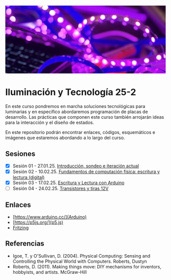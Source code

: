 ![banner](./img/banner.jpg)

# Iluminación y Tecnología 25-2

En este curso pondremos en marcha soluciones tecnológicas para luminarias y en específico abordaremos programación de placas de desarrollo. Las prácticas que componen este curso también arrojarán ideas para la interacción y el diseño de estados.

En este repositorio podrán encontrar enlaces, códigos, esquemáticos e imágenes que estaremos abordando a lo largo del curso. 

## Sesiones 

- [x] Sesión 01 - 27.01.25. [Introducción, sondeo e iteración actual](./s01/s01.md)
- [x] Sesión 02 - 10.02.25. [Fundamentos de computación física: escritura y lectura (digital)](./s02/s02.md)
- [x] Sesión 03 - 17.02.25. [Escritura y Lectura con Arduino](./s03/s03.md)
- [ ] Sesión 04 - 24.02.25. [Transistores y tiras 12V](./s04/s04.md)

<!---
- [ ] Sesión 05 - 24.02.25. [Luces LED: control básico y avanzando hacia Neopixels](./s05/s05.md)
- [ ] Sesión 06 - 03.03.25. [Comunicación inalámbrica: introducción a Wi-Fi y Bluetooth](./s06/s06.md)
- [ ] Sesión 07 - 10.03.25. Asueto
- [ ] Sesión 08 - 17.03.25. [Asesoría a proyectos específicos](./s08/s08.md)
- [ ] Sesión 09 - 07.04.25. [Automatización y control por tiempo](./s09/s09.md)
- [ ] Sesión 10 - 14.04.25. [Matrices LED: diseño y programación](./s10/s10.md)
- [ ] Sesión 11 - 21.04.25. [Integración de múltiples sensores y actuadores](./s11/s11.md)
- [ ] Sesión 12 - 28.04.25. [Alimentación, sostenibilidad y optimización energética](./s12/s12.md)
- [ ] Sesión 13 - 05.05.25. [Prácticas avanzadas: proyectos complejos y retroalimentación](./s13/s13.md)
- [ ] Sesión 14 - 12.05.25. [Preparación para la presentación final](./s14/s14.md)
- [ ] Sesión 15 - 19.05.25. [Asesoría a proyectos específicos III](./s15/s15.md)
- [ ] Sesión 16 - 26.05.25. [Asesoría a proyectos específicos IV y presentaciones finales](./s16/s16.md)
><--->

## Enlaces

- [https://www.arduino.cc/](Arduino)
- [https://p5js.org/](p5.js)
- [Fritzing](https://fritzing.org/)

## Referencias 

- Igoe, T. y O'Sullivan, D. (2004). Physical Computing: Sensing and Controlling the Physical World with Computers. Roberts, Dustyn
- Roberts, D. (2011). Making things move: DIY mechanisms for inventors, hobbyists, and artists. McGraw-Hill